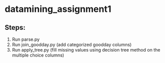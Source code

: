 # datamining_assignment1

## Steps:
1. Run parse.py
2. Run join_goodday.py (add categorized goodday columns)
3. Run apply_tree.py (fill missing values using decision tree method on the multiple choice columns)